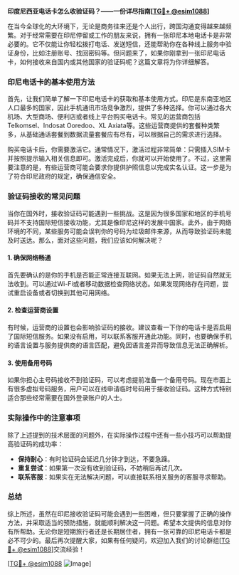 **印度尼西亚电话卡怎么收验证码？——一份详尽指南[[TG💪+ @esim1088](https://t.me/s/esim1088)]**

在当今全球化的大环境下，无论是商务往来还是个人出行，跨国沟通变得越来越频繁。对于经常需要在印尼停留或工作的朋友来说，拥有一张印尼本地电话卡是非常必要的。它不仅能让你轻松拨打电话、发送短信，还能帮助你在各种线上服务中验证身份，比如注册账号、找回密码等。但问题来了，如果你刚拿到一张印尼电话卡，如何接收来自国内或其他国家的验证码呢？这篇文章将为你详细解答。

### 印尼电话卡的基本使用方法

首先，让我们简单了解一下印尼电话卡的获取和基本使用方式。印尼是东南亚地区人口最多的国家，因此手机通讯市场竞争激烈，提供了多种选择。你可以通过各大机场、大型商场、便利店或者线上平台购买电话卡。常见的运营商包括Telkomsel、Indosat Ooredoo、XL Axiata等。这些运营商提供的套餐种类繁多，从基础通话套餐到数据流量套餐应有尽有，可以根据自己的需求进行选择。

购买电话卡后，你需要激活它。通常情况下，激活过程非常简单：只需插入SIM卡并按照提示输入相关信息即可。激活完成后，你就可以开始使用了。不过，这里需要注意的是，有些运营商可能会要求你提供护照信息以完成实名认证。这一步是为了符合印尼政府的规定，确保通信安全。

### 验证码接收的常见问题

当你在国外时，接收验证码可能遇到一些挑战。这是因为很多国家和地区的手机号码并不支持国际短信接收功能，尤其是像印尼这样的发展中国家。此外，由于网络环境的不同，某些服务可能会误判你的号码为垃圾邮件来源，从而导致验证码未能及时送达。那么，面对这些问题，我们应该如何解决呢？

#### 1. 确保网络畅通

首先要确认的是你的手机是否能正常连接互联网。如果无法上网，验证码自然就无法收到。可以通过Wi-Fi或者移动数据检查网络状态。如果发现网络存在问题，尝试重启设备或者切换到其他可用网络。

#### 2. 检查运营商设置

有时候，运营商的设置也会影响验证码的接收。建议查看一下你的电话卡是否启用了国际短信服务。如果没有启用，可以联系客服开通此功能。同时，也要确保手机的语言设置与服务提供商的语言匹配，避免因语言差异而导致信息无法正确解析。

#### 3. 使用备用号码

如果你担心主号码接收不到验证码，可以考虑提前准备一个备用号码。现在市面上有很多虚拟号码服务，用户可以在线申请临时号码用于接收验证码。这种方式特别适合那些经常需要在国外登录账户的人士。

### 实际操作中的注意事项

除了上述提到的技术层面的问题外，在实际操作过程中还有一些小技巧可以帮助提高验证码的成功率：

- **保持耐心**：有时验证码会延迟几分钟才到达，不要急躁。
- **重复尝试**：如果第一次没有收到验证码，不妨稍后再试几次。
- **联系客服**：如果实在无法解决问题，可以直接联系相关服务的客服寻求帮助。

### 总结

综上所述，虽然在印尼接收验证码可能会遇到一些困难，但只要掌握了正确的操作方法，并采取适当的预防措施，就能顺利解决这一问题。希望本文提供的信息对你有所帮助。无论你是短期旅行者还是长期居住者，拥有一张可靠的印尼电话卡都是必不可少的。最后再次提醒大家，如果有任何疑问，欢迎加入我们的讨论群组[[TG💪+ @esim1088](https://t.me/s/esim1088)]交流经验！

[[TG💪+ @esim1088](https://t.me/s/esim1088) ![Image](https://i.postimg.cc/4NQfJmqS/Snipaste-2025-05-13-00-14-12.png)]